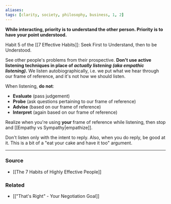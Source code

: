 ```yaml
---
aliases: 
tags: [clarity, society, philosophy, business, 1, 2]
---
```

**While interacting, priority is to understand the other person. Priority is to have your point understood.**

Habit 5 of the [[7 Effective Habits]]: Seek First to Understand, then to be Understood.

See other people's problems from their prospective. **Don't use active listening techniques in place of *actually listening (aka empathic listening)*.** We listen autobiographically, i.e. we put what we hear through our frame of reference, and it's not how we should listen.

When listening, **do not**:

- **Evaluate** (pass judgement)
- **Probe** (ask questions pertaining to our frame of reference)
- **Advise** (based on our frame of reference)
- **Interpret** (again based on our frame of reference)

Realize when you're using **your** frame of reference while listening, then stop and [[Empathy vs Sympathy|empathize]].

Don't listen only with the intent to reply. Also, when you do reply, be good at it. This is a bit of a "eat your cake and have it too" argument.

---
### Source
- [[The 7 Habits of Highly Effective People]]

### Related
- [["That's Right" - Your Negotiation Goal]]